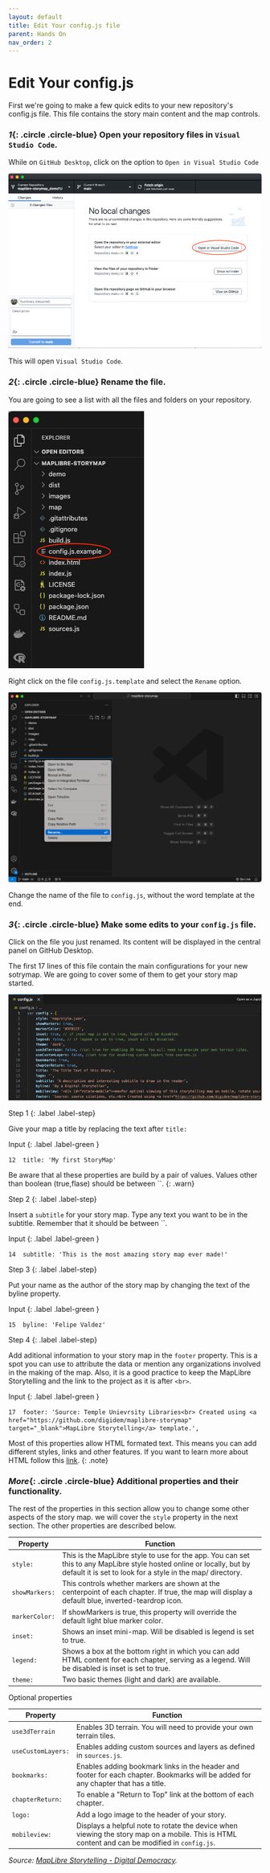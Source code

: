 ```yaml
---
layout: default
title: Edit Your config.js file
parent: Hands On
nav_order: 2
---
```

# Edit Your config.js
First we're going to make a few quick edits to your new repository's config.js file. This file contains the story main content and the map controls.

### *1*{: .circle .circle-blue} Open your repository files in `Visual Studio Code`.

While on `GitHub Desktop`, click on the option to `Open in Visual Studio Code`

![Open on Visual Studio Code](../img/config0.png)  

This will open `Visual Studio Code`.

### *2*{: .circle .circle-blue} Rename the file.  

You are going to see a list with all the files and folders on your repository. 

![Open on Visual Studio Code](../img/config1.png)  

Right click on the file `config.js.template` and select the `Rename` option.

![Open on Visual Studio Code](../img/config2.png)  

Change the name of the file to `config.js`, without the word template at the end.

### *3*{: .circle .circle-blue} Make some edits to your `config.js` file.  

Click on the file you just renamed. Its content will be displayed in the central panel on GitHub Desktop.

The first 17 lines of this file contain the main configurations for your new sotrymap. 
We are going to cover some of them to get your story map started. 

![Edit your README](../img/config3.png)

Step 1
{: .label .label-step}

Give your map a title by replacing the text after `title:`

Input
{: .label .label-green }
```
12  title: 'My first StoryMap'
```

Be aware that al these properties are build by a pair of values. Values other than boolean (true,flase) should be between ``. 
{: .warn}

Step 2
{: .label .label-step}

Insert a `subtitle` for your story map. Type any text you want to be in the subtitle. Remember that it should be between ``.

Input
{: .label .label-green }
```
14  subtitle: 'This is the most amazing story map ever made!'
```
Step 3
{: .label .label-step}

Put your name as the author of the story map by changing the text of the byline property.

Input
{: .label .label-green }
```
15  byline: 'Felipe Valdez'
```

Step 4
{: .label .label-step}

Add aditional information to your story map in the `footer` property. This is a spot you can use to attribute the data or mention any organizations involved in the making of the map. Also, it is a good practice to keep the MapLibre Storytelling and the link to the project as it is after `<br>`.

Input
{: .label .label-green }
```
17  footer: 'Source: Temple Unievrsity Libraries<br> Created using <a href="https://github.com/digidem/maplibre-storymap" target="_blank">MapLibre Storytelling</a> template.',
```
Most of this properties allow HTML formated text. This means you can add different styles, links and other features. If you want to learn more about HTML follow this [link](https://developer.mozilla.org/en-US/docs/Learn/Getting_started_with_the_web/HTML_basics).
{: .note}

### *More*{: .circle .circle-blue} Additional properties and their functionality.

The rest of the properties in this section allow you to change some other aspects of the story map. we will cover the `style` property in the next section. The other properties are described below.

| Property | Function
| --- | ---
| `style:` | This is the MapLibre style to use for the app. You can set this to any MapLibre style hosted online or locally, but by default it is set to look for a style in the map/ directory.
| `showMarkers:` | This controls whether markers are shown at the centerpoint of each chapter. If true, the map will display a default blue, inverted-teardrop icon.
| `markerColor:` | If showMarkers is true, this property will override the default light blue marker color.
| `inset:` | Shows an inset mini-map. Will be disabled is legend is set to true.
| `legend:` | Shows a box at the bottom right in which you can add HTML content for each chapter, serving as a legend. Will be disabled is inset is set to true.
| `theme:` | Two basic themes (light and dark) are available.

Optional properties

| Property | Function
| --- | ---
| `use3dTerrain` | Enables 3D terrain. You will need to provide your own terrain tiles.
| `useCustomLayers:` | Enables adding custom sources and layers as defined in `sources.js`.
| `bookmarks:` | Enables adding bookmark links in the header and footer for each chapter. Bookmarks will be added for any chapter that has a title.
| `chapterReturn:` | To enable a "Return to Top" link at the bottom of each chapter.
| `logo:` | Add a logo image to the header of your story.
| `mobileview:` | Displays a helpful note to rotate the device when viewing the story map on a mobile. This is HTML content and can be modified in `config.js`.

_Source: [MapLibre Storytelling - Digital Democracy](https://github.com/digidem/maplibre-storymap)._